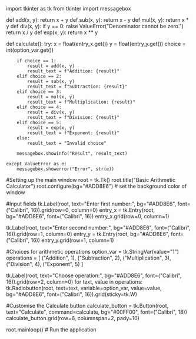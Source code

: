 import tkinter as tk
from tkinter import messagebox

def add(x, y):
    return x + y
def sub(x, y):
    return x - y
def mul(x, y):
    return x * y
def div(x, y):
    if y == 0:
        raise ValueError("Denominator cannot be zero.")
    return x / y
def exp(x, y):
    return x ** y

def calculate():
    try:
        x = float(entry_x.get())
        y = float(entry_y.get())
        choice = int(option_var.get())

        if choice == 1:
            result = add(x, y)
            result_text = f"Addition: {result}"
        elif choice == 2:
            result = sub(x, y)
            result_text = f"Subtraction: {result}"
        elif choice == 3:
            result = mul(x, y)
            result_text = f"Multiplication: {result}"
        elif choice == 4:
            result = div(x, y)
            result_text = f"Division: {result}"
        elif choice == 5:
            result = exp(x, y)
            result_text = f"Exponent: {result}"
        else:
            result_text = "Invalid choice"

        messagebox.showinfo("Result", result_text)

    except ValueError as e:
        messagebox.showerror("Error", str(e))

#Setting up the main window
root = tk.Tk()
root.title("Basic Arithmetic Calculator")
root.configure(bg="#ADD8E6")  # set the background color of window

#Input fields
tk.Label(root, text="Enter first number:", bg="#ADD8E6", font=("Calibri", 16)).grid(row=0, column=0)
entry_x = tk.Entry(root, bg="#ADD8E6", font=("Calibri", 16))
entry_x.grid(row=0, column=1)

tk.Label(root, text="Enter second number:", bg="#ADD8E6", font=("Calibri", 16)).grid(row=1, column=0)
entry_y = tk.Entry(root, bg="#ADD8E6", font=("Calibri", 16))
entry_y.grid(row=1, column=1)

#Choices for arithmetic operations
option_var = tk.StringVar(value="1")
operations = [
    ("Addition", 1),
    ("Subtraction", 2),
    ("Multiplication", 3),
    ("Division", 4),
    ("Exponent", 5)
]

tk.Label(root, text="Choose operation:", bg="#ADD8E6", font=("Calibri", 16)).grid(row=2, column=0)
for text, value in operations:
    tk.Radiobutton(root, text=text, variable=option_var, value=value, bg="#ADD8E6", font=("Calibri", 16)).grid(sticky=tk.W)

#Customise the Calculate button
calculate_button = tk.Button(root, text="Calculate", command=calculate, bg="#00FF00", font=("Calibri", 18))
calculate_button.grid(row=6, columnspan=2, pady=10)

root.mainloop()    # Run the application
